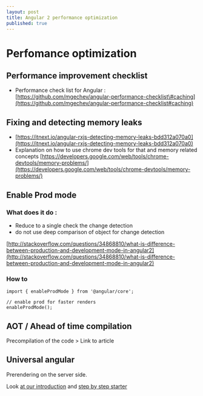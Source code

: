 ```yaml
---
layout: post
title: Angular 2 performance optimization
published: true
---
```


# Perfomance optimization

## Performance improvement checklist

* Performance check list for Angular : [https://github.com/mgechev/angular-performance-checklist\#caching](https://github.com/mgechev/angular-performance-checklist#caching)



## Fixing and detecting memory leaks

* [https://itnext.io/angular-rxjs-detecting-memory-leaks-bdd312a070a0](https://itnext.io/angular-rxjs-detecting-memory-leaks-bdd312a070a0)
* Explanation on how to use chrome dev tools for that and memory related concepts [https://developers.google.com/web/tools/chrome-devtools/memory-problems/](https://developers.google.com/web/tools/chrome-devtools/memory-problems/)

## Enable Prod mode

### What does it do :

* Reduce to a single check the change detection
* do not use deep comparison of object for change detection

[http://stackoverflow.com/questions/34868810/what-is-difference-between-production-and-development-mode-in-angular2](http://stackoverflow.com/questions/34868810/what-is-difference-between-production-and-development-mode-in-angular2)

### How to

```text
import { enableProdMode } from '@angular/core';

// enable prod for faster renders
enableProdMode();
```

## AOT / Ahead of time compilation

Precompilation of the code &gt; Link to article

## Universal angular

Prerendering on the server side.

Look [ at our introduction](http://dev.sebastienlucas.com/universal-angular/) and [step by step starter](http://dev.sebastienlucas.com/how-to-use-the-angular-universal-starter/)

## 

